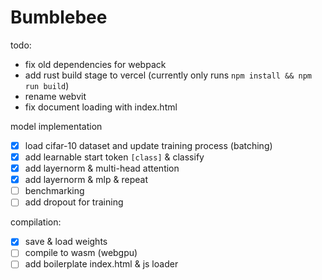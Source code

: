 # Bumblebee 


todo: 
- fix old dependencies for webpack
- add rust build stage to vercel (currently only runs `npm install && npm run build`)
- rename webvit
- fix document loading with index.html

model implementation

- [x] load cifar-10 dataset and update training process (batching)
- [x] add learnable start token `[class]` & classify
- [x] add layernorm & multi-head attention
- [x] add layernorm & mlp & repeat
- [ ] benchmarking
- [ ] add dropout for training 

compilation:
- [x] save & load weights 
- [ ] compile to wasm (webgpu)
- [ ] add boilerplate index.html & js loader
